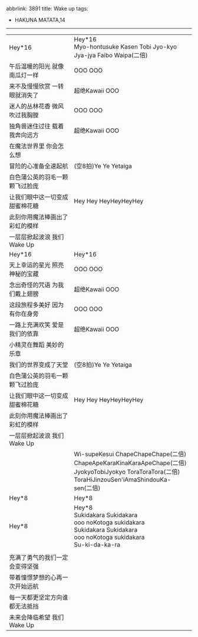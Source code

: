abbrlink: 3891
title: Wake up
tags:
  - HAKUNA MATATA,14
---
|      |      |
|--|--|
|Hey*16|Hey*16<br>Myo-hontusuke Kasen Tobi Jyo-kyo<br>Jya-jya Faibo Waipa(二倍)|
|午后温暖的阳光 就像南瓜灯一样|OOO OOO |
|来不及慢慢欣赏 一转眼就消失了|超绝Kawaii OOO|
|迷人的丛林花香 微风吹过我胸膛|OOO OOO |
|独角兽迷住过往 载着我奔向远方|超绝Kawaii OOO|
|在魔法世界里 你会怎么想|      |
|冒险的心准备全速起航|(空8拍)Ye Ye Yetaiga|
|白色蒲公英的羽毛一颗颗飞过脸庞|      |
|让我们眼中这一切变成甜蜜棉花糖|Hey Hey HeyHeyHeyHey|
|此刻你用魔法棒画出了彩虹的模样|      |
|一层层掀起波浪 我们Wake Up|      |
|Hey*16|Hey*16|
|天上幸运的星光 照亮神秘的宝藏|OOO OOO |
|念出奇怪的咒语 为我们戴上翅膀|超绝Kawaii OOO|
|这段旅程多美好 因为有你在身旁|OOO OOO |
|一路上充满欢笑 爱是我们的依靠|超绝Kawaii OOO|
|小精灵在舞蹈 美妙的乐章|      |
|我们的世界变成了天堂|(空8拍)Ye Ye Yetaiga|
|白色蒲公英的羽毛一颗颗飞过脸庞|      |
|让我们眼中这一切变成甜蜜棉花糖|Hey Hey HeyHeyHeyHey|
|此刻你用魔法棒画出了彩虹的模样|      |
|一层层掀起波浪 我们Wake Up|      |
|      |Wi-supeKesui ChapeChapeChape(二倍)<br>ChapeApeKaraKinaKaraApeChape(二倍)<br>JyokyoTobiJyokyo ToraToraTora(二倍)<br>ToraHiJinzouSen'iAmaShindouKa-sen(二倍)|
|Hey*8|Hey*8|
|Hey*8|Hey*8<br>Sukidakara Sukidakara<br>ooo noKotoga sukidakara<br>Sukidakara Sukidakara<br>ooo noKotoga sukidakara<br>Su-ki-da-ka-ra|
|      |      |
|充满了勇气的我们一定会变得坚强|      |
|带着憧憬梦想的心再一次开始远航|      |
|每一天都更坚定方向谁都无法抵挡|      |
|未来会降临希望 我们Wake Up |      |